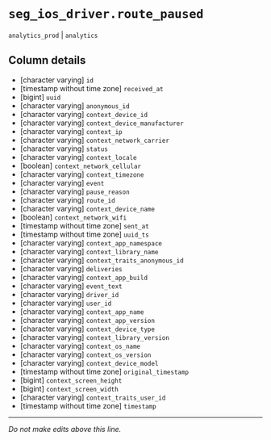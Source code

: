 # `seg_ios_driver.route_paused`
`analytics_prod` | `analytics`

## Column details
* [character varying] `id`
* [timestamp without time zone] `received_at`
* [bigint]    `uuid`
* [character varying] `anonymous_id`
* [character varying] `context_device_id`
* [character varying] `context_device_manufacturer`
* [character varying] `context_ip`
* [character varying] `context_network_carrier`
* [character varying] `status`
* [character varying] `context_locale`
* [boolean]   `context_network_cellular`
* [character varying] `context_timezone`
* [character varying] `event`
* [character varying] `pause_reason`
* [character varying] `route_id`
* [character varying] `context_device_name`
* [boolean]   `context_network_wifi`
* [timestamp without time zone] `sent_at`
* [timestamp without time zone] `uuid_ts`
* [character varying] `context_app_namespace`
* [character varying] `context_library_name`
* [character varying] `context_traits_anonymous_id`
* [character varying] `deliveries`
* [character varying] `context_app_build`
* [character varying] `event_text`
* [character varying] `driver_id`
* [character varying] `user_id`
* [character varying] `context_app_name`
* [character varying] `context_app_version`
* [character varying] `context_device_type`
* [character varying] `context_library_version`
* [character varying] `context_os_name`
* [character varying] `context_os_version`
* [character varying] `context_device_model`
* [timestamp without time zone] `original_timestamp`
* [bigint]    `context_screen_height`
* [bigint]    `context_screen_width`
* [character varying] `context_traits_user_id`
* [timestamp without time zone] `timestamp`

-------------------------------------------------------------------------------
*Do not make edits above this line.*
